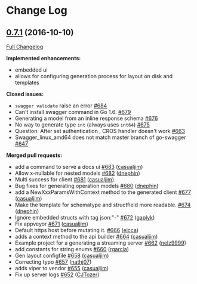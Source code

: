 # Change Log

## [0.7.1](https://github.com/ianchen0119/go-swagger/tree/0.7.1) (2016-10-10)
[Full Changelog](https://github.com/ianchen0119/go-swagger/compare/0.7.0...0.7.1)

**Implemented enhancements:**

- embedded ui
- allows for configuring generation process for layout on disk and templates

**Closed issues:**

- `swagger validate` raise an error [\#684](https://github.com/ianchen0119/go-swagger/issues/684)
- Can't install swagger command in Go 1.6. [\#679](https://github.com/ianchen0119/go-swagger/issues/679)
- Generating a model from an inline response schema [\#676](https://github.com/ianchen0119/go-swagger/issues/676)
- No way to generate type `int` \(always uses `int64`\) [\#675](https://github.com/ianchen0119/go-swagger/issues/675)
- Question: After set authentication , CROS handler doesn't work [\#663](https://github.com/ianchen0119/go-swagger/issues/663)
- Swagger\_linux\_amd64 does not match master branch of go-swagger [\#647](https://github.com/ianchen0119/go-swagger/issues/647)

**Merged pull requests:**

- add a command to serve a docs ui [\#683](https://github.com/ianchen0119/go-swagger/pull/683) ([casualjim](https://github.com/casualjim))
- Allow x-nullable for nested models [\#682](https://github.com/ianchen0119/go-swagger/pull/682) ([dnephin](https://github.com/dnephin))
- Multi success for client [\#681](https://github.com/ianchen0119/go-swagger/pull/681) ([casualjim](https://github.com/casualjim))
- Bug fixes for generating operation models [\#680](https://github.com/ianchen0119/go-swagger/pull/680) ([dnephin](https://github.com/dnephin))
- add a NewXxxParamsWithContext method to the generated client [\#677](https://github.com/ianchen0119/go-swagger/pull/677) ([casualjim](https://github.com/casualjim))
- Make the template for schematype and structfield  more readable. [\#674](https://github.com/ianchen0119/go-swagger/pull/674) ([dnephin](https://github.com/dnephin))
- Ignore embedded structs with tag json:"-" [\#672](https://github.com/ianchen0119/go-swagger/pull/672) ([gaplyk](https://github.com/gaplyk))
- Fix appveyor [\#671](https://github.com/ianchen0119/go-swagger/pull/671) ([casualjim](https://github.com/casualjim))
- Default https host before mutating it. [\#666](https://github.com/ianchen0119/go-swagger/pull/666) ([eicca](https://github.com/eicca))
- adds a context method to the api builder [\#664](https://github.com/ianchen0119/go-swagger/pull/664) ([casualjim](https://github.com/casualjim))
- Example project for a generating a streaming server [\#662](https://github.com/ianchen0119/go-swagger/pull/662) ([nelz9999](https://github.com/nelz9999))
- add constants for string enums [\#660](https://github.com/ianchen0119/go-swagger/pull/660) ([rgarcia](https://github.com/rgarcia))
- Gen layout configfile [\#658](https://github.com/ianchen0119/go-swagger/pull/658) ([casualjim](https://github.com/casualjim))
- Correcting typo [\#657](https://github.com/ianchen0119/go-swagger/pull/657) ([nathj07](https://github.com/nathj07))
- adds viper to vendor [\#655](https://github.com/ianchen0119/go-swagger/pull/655) ([casualjim](https://github.com/casualjim))
- Fix up server logs [\#652](https://github.com/ianchen0119/go-swagger/pull/652) ([CJTozer](https://github.com/CJTozer))

